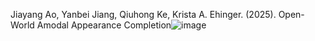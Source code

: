 Jiayang Ao, Yanbei Jiang, Qiuhong Ke, Krista A. Ehinger. (2025). Open-World Amodal Appearance Completion![image](https://github.com/user-attachments/assets/561980e9-f9c3-49de-b679-e5e5c2abc059)
